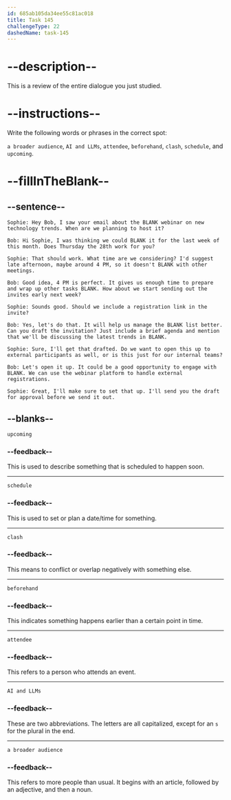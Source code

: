```yaml
---
id: 685ab105da34ee55c81ac018
title: Task 145
challengeType: 22
dashedName: task-145
---
```


<!-- REVIEW -->

# --description--

This is a review of the entire dialogue you just studied.

# --instructions--

Write the following words or phrases in the correct spot: 

`a broader audience`, `AI and LLMs`, `attendee`, `beforehand`, `clash`, `schedule`, and `upcoming`.

# --fillInTheBlank--

## --sentence--

`Sophie: Hey Bob, I saw your email about the BLANK webinar on new technology trends. When are we planning to host it?`

`Bob: Hi Sophie, I was thinking we could BLANK it for the last week of this month. Does Thursday the 28th work for you?`

`Sophie: That should work. What time are we considering? I'd suggest late afternoon, maybe around 4 PM, so it doesn't BLANK with other meetings.`

`Bob: Good idea, 4 PM is perfect. It gives us enough time to prepare and wrap up other tasks BLANK. How about we start sending out the invites early next week?`

`Sophie: Sounds good. Should we include a registration link in the invite?`

`Bob: Yes, let's do that. It will help us manage the BLANK list better. Can you draft the invitation? Just include a brief agenda and mention that we'll be discussing the latest trends in BLANK.`

`Sophie: Sure, I'll get that drafted. Do we want to open this up to external participants as well, or is this just for our internal teams?`

`Bob: Let's open it up. It could be a good opportunity to engage with BLANK. We can use the webinar platform to handle external registrations.`

`Sophie: Great, I'll make sure to set that up. I'll send you the draft for approval before we send it out.`

## --blanks--

`upcoming`

### --feedback--

This is used to describe something that is scheduled to happen soon.

---

`schedule`

### --feedback--

This is used to set or plan a date/time for something.

---

`clash`

### --feedback--

This means to conflict or overlap negatively with something else.

---

`beforehand`

### --feedback--

This indicates something happens earlier than a certain point in time.

---

`attendee`

### --feedback--

This refers to a person who attends an event.

---

`AI and LLMs`

### --feedback--

These are two abbreviations. The letters are all capitalized, except for an `s` for the plural in the end.

---

`a broader audience`

### --feedback--

This refers to more people than usual. It begins with an article, followed by an adjective, and then a noun.
